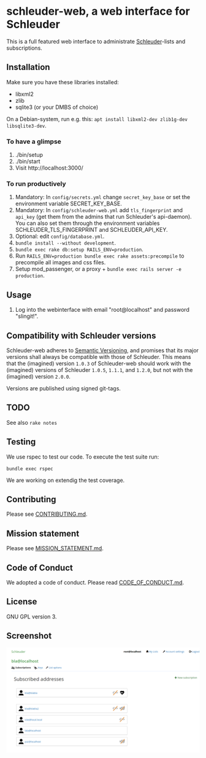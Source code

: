 # schleuder-web, a web interface for Schleuder

This is a full featured web interface to administrate [Schleuder](https://0xacab.org/schleuder/schleuder)-lists and subscriptions.

##  Installation

Make sure you have these libraries installed:

* libxml2
* zlib
* sqlite3 (or your DMBS of choice)

On a Debian-system, run e.g. this: `apt install libxml2-dev zlib1g-dev libsqlite3-dev`.


### To have a glimpse

1. ./bin/setup
1. ./bin/start
1. Visit http://localhost:3000/

### To run productively

1. Mandatory: In `config/secrets.yml` change `secret_key_base` or set the environment variable SECRET_KEY_BASE.
1. Mandatory: In `config/schleuder-web.yml` add `tls_fingerprint` and `api_key` (get them from the admins that run Schleuder's api-daemon). You can also set them through the environment variables SCHLEUDER_TLS_FINGERPRINT and SCHLEUDER_API_KEY.
1. Optional: edit `config/database.yml`.
1. `bundle install --without development`.
1. `bundle exec rake db:setup RAILS_ENV=production`.
1. Run `RAILS_ENV=production bundle exec rake assets:precompile` to precompile all images and css files.
1. Setup mod_passenger, or a proxy + `bundle exec rails server -e production`.


## Usage

1. Log into the webinterface with email "root@localhost" and password "slingit!".


## Compatibility with Schleuder versions

Schleuder-web adheres to [Semantic Versioning](http://semver.org/), and promises that its major versions shall always be compatible with those of Schleuder. This means that the (imagined) version `1.0.3` of Schleuder-web should work with the (imagined) versions of Schleuder `1.0.5`, `1.1.1`, and `1.2.0`, but not with the (imagined) version `2.0.0`.

Versions are published using signed git-tags.


## TODO

See also `rake notes`

## Testing

We use rspec to test our code. To execute the test suite run:

```
bundle exec rspec
```

We are working on extendig the test coverage.

## Contributing

Please see [CONTRIBUTING.md](CONTRIBUTING.md).

## Mission statement

Please see [MISSION_STATEMENT.md](MISSION_STATEMENT.md).

## Code of Conduct

We adopted a code of conduct. Please read [CODE_OF_CONDUCT.md](CODE_OF_CONDUCT.md).

## License

GNU GPL version 3.

## Screenshot

![Screenshot of schleuder-web](doc/schleuder-web-screenshot.png)

